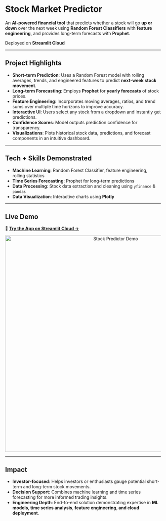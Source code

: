 # Stock Market Predictor

An **AI-powered financial tool** that predicts whether a stock will go **up or down** over the next week using **Random Forest Classifiers** with **feature engineering**, and provides long-term forecasts with **Prophet**.

Deployed on **Streamlit Cloud**

---

## Project Highlights

- **Short-term Prediction**: Uses a Random Forest model with rolling averages, trends, and engineered features to predict **next-week stock movement**.  
- **Long-term Forecasting**: Employs **Prophet** for **yearly forecasts** of stock prices.  
- **Feature Engineering**: Incorporates moving averages, ratios, and trend sums over multiple time horizons to improve accuracy.  
- **Interactive UI**: Users select any stock from a dropdown and instantly get predictions.  
- **Confidence Scores**: Model outputs prediction confidence for transparency.  
- **Visualizations**: Plots historical stock data, predictions, and forecast components in an intuitive dashboard.  

---

## Tech + Skills Demonstrated

- **Machine Learning**: Random Forest Classifier, feature engineering, rolling statistics  
- **Time Series Forecasting**: Prophet for long-term predictions  
- **Data Processing**: Stock data extraction and cleaning using `yfinance` & `pandas`  
- **Data Visualization**: Interactive charts using **Plotly**  

---

## Live Demo

🔗 [**Try the App on Streamlit Cloud →**]()

<p align="center">
  <img src="demo.gif" alt="Stock Predictor Demo" width="700">
</p>

---

## Impact

- **Investor-focused**: Helps investors or enthusiasts gauge potential short-term and long-term stock movements.  
- **Decision Support**: Combines machine learning and time series forecasting for more informed trading insights.  
- **Engineering Depth**: End-to-end solution demonstrating expertise in **ML models, time series analysis, feature engineering, and cloud deployment**.  

